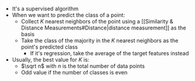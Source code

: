 - It's a supervised algorithm
- When we want to predict the class of a point:
	- Collect $K$ nearest neighbors of the point using a [[Similarity & Distance Measurements#Distance|distance measurement]] as the basis
	- Take the class of the majority in the $K$ nearest neighbors as the point's predicted class
		- If it's regression, take the average of the target features instead
- Usually, the best value for $K$ is:
	- $\sqrt n$ with $n$ is the total number of data points
	- Odd value if the number of classes is even